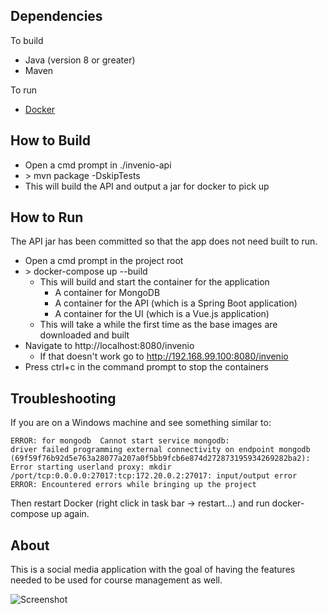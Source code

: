 ## Dependencies
To build

- Java (version 8 or greater)
- Maven

To run

- [Docker](https://www.docker.com/get-started)

## How to Build
- Open a cmd prompt in ./invenio-api
- \> mvn package -DskipTests
- This will build the API and output a jar for docker to pick up

## How to Run
The API jar has been committed so that the app does not need built to run.

- Open a cmd prompt in the project root
- \> docker-compose up --build
  - This will build and start the container for the application
    - A container for MongoDB
    - A container for the API (which is a Spring Boot application)
    - A container for the UI (which is a Vue.js application)
  - This will take a while the first time as the base images are downloaded and built
- Navigate to http://localhost:8080/invenio
  - If that doesn't work go to http://192.168.99.100:8080/invenio
- Press ctrl+c in the command prompt to stop the containers

## Troubleshooting
If you are on a Windows machine and see something similar to:
```
ERROR: for mongodb  Cannot start service mongodb: 
driver failed programming external connectivity on endpoint mongodb (69f59f76b92d5e763a28077a207a0f5bb9fcb6e874d272873195934269282ba2): 
Error starting userland proxy: mkdir /port/tcp:0.0.0.0:27017:tcp:172.20.0.2:27017: input/output error
ERROR: Encountered errors while bringing up the project
```
Then restart Docker (right click in task bar -> restart...) and run docker-compose up again. 

## About
This is a social media application with the goal of having the features needed to be used for course management as well.

![Screenshot](https://lh4.googleusercontent.com/oLFLwL5aF5Tj3tmM1W-v2bMs7vE-BAjZdtILtRr52qG794N1pPJqtuDW5Gxlandzu8yZa-iMlIJNpOZQ7M0P3b8MGDUe4fS_4uo7Xf45f3o0Kp8ID_hQci64XQesckgjjA-iYa4N)
